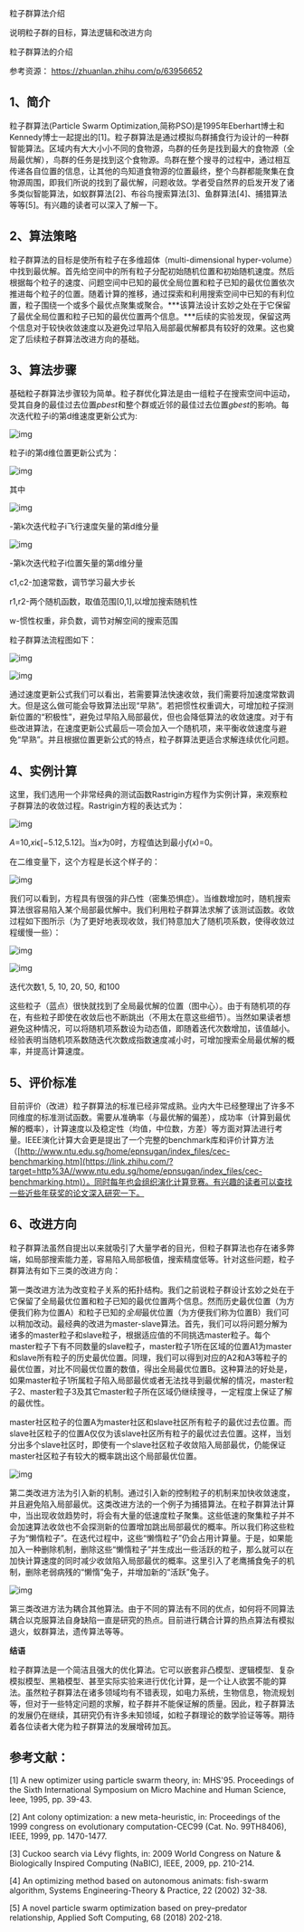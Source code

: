 粒子群算法介绍

说明粒子群的目标，算法逻辑和改进方向

粒子群算法的介绍

参考资源： https://zhuanlan.zhihu.com/p/63956652 

## **1、简介**

粒子群算法(Particle Swarm Optimization,简称PSO)是1995年Eberhart博士和Kennedy博士一起提出的[1]。粒子群算法是通过模拟鸟群捕食行为设计的一种群智能算法。区域内有大大小小不同的食物源，鸟群的任务是找到最大的食物源（全局最优解），鸟群的任务是找到这个食物源。鸟群在整个搜寻的过程中，通过相互传递各自位置的信息，让其他的鸟知道食物源的位置最终，整个鸟群都能聚集在食物源周围，即我们所说的找到了最优解，问题收敛。学者受自然界的启发开发了诸多类似智能算法，如蚁群算法[2]、布谷鸟搜索算法[3]、鱼群算法[4]、捕猎算法等等[5]。有兴趣的读者可以深入了解一下。



## **2、算法策略**

粒子群算法的目标是使所有粒子在多维超体（multi-dimensional hyper-volume）中找到最优解。首先给空间中的所有粒子分配初始随机位置和初始随机速度。然后根据每个粒子的速度、问题空间中已知的最优全局位置和粒子已知的最优位置依次推进每个粒子的位置。随着计算的推移，通过探索和利用搜索空间中已知的有利位置，粒子围绕一个或多个最优点聚集或聚合。***该算法设计玄妙之处在于它保留了最优全局位置和粒子已知的最优位置两个信息。***后续的实验发现，保留这两个信息对于较快收敛速度以及避免过早陷入局部最优解都具有较好的效果。这也奠定了后续粒子群算法改进方向的基础。



## **3、算法步骤**

基础粒子群算法步骤较为简单。粒子群优化算法是由一组粒子在搜索空间中运动，受其自身的最佳过去位置*pbest*和整个群或近邻的最佳过去位置*gbest*的影响。每次迭代粒子i的第d维速度更新公式为:

![img](D:\GitHub\Swarm-computing\images\eq1.jpg)

粒子i的第d维位置更新公式为：

![img](D:\GitHub\Swarm-computing\images\eq2.jpg)

其中

![img](D:\GitHub\Swarm-computing\images\eq3.jpg)

-第k次迭代粒子i飞行速度矢量的第d维分量

![img](D:\GitHub\Swarm-computing\images\eq4.jpg)

-第k次迭代粒子i位置矢量的第d维分量

c1,c2-加速常数，调节学习最大步长

r1,r2-两个随机函数，取值范围[0,1],以增加搜索随机性

w-惯性权重，非负数，调节对解空间的搜索范围

粒子群算法流程图如下：

![img](D:\GitHub\Swarm-computing\images\show1.jpg)

![img](D:\GitHub\Swarm-computing\images\flowchart.jpg)

通过速度更新公式我们可以看出，若需要算法快速收敛，我们需要将加速度常数调大。但是这么做可能会导致算法出现“早熟”。若把惯性权重调大，可增加粒子探测新位置的“积极性”，避免过早陷入局部最优，但也会降低算法的收敛速度。对于有些改进算法，在速度更新公式最后一项会加入一个随机项，来平衡收敛速度与避免“早熟”。并且根据位置更新公式的特点，粒子群算法更适合求解连续优化问题。



## **4、实例计算**

这里，我们选用一个非常经典的测试函数Rastrigin方程作为实例计算，来观察粒子群算法的收敛过程。Rastrigin方程的表达式为：

![img](D:\GitHub\Swarm-computing\images\eq5.jpg)

*A*=10,*x*iϵ[−5.12,5.12]。当*x*为0时，方程值达到最小*f*(*x*)=0。

在二维变量下，这个方程是长这个样子的：

![img](D:\GitHub\Swarm-computing\images\1.jpg)

我们可以看到，方程具有很强的非凸性（密集恐惧症）。当维数增加时，随机搜索算法很容易陷入某个局部最优解中。我们利用粒子群算法求解了该测试函数。收敛过程如下图所示（为了更好地表现收敛，我们特意加大了随机项系数，使得收敛过程缓慢一些）：

![img](D:\GitHub\Swarm-computing\images\demo1.webp)

![img](D:\GitHub\Swarm-computing\images\detailed.jpg)

迭代次数1, 5, 10, 20, 50, 和100

这些粒子（蓝点）很快就找到了全局最优解的位置（图中心）。由于有随机项的存在，有些粒子即使在收敛后也不断跳出（不用太在意这些细节）。当然如果读者想避免这种情况，可以将随机项系数设为动态值，即随着迭代次数增加，该值越小。经验表明当随机项系数随迭代次数成指数速度减小时，可增加搜索全局最优解的概率，并提高计算速度。



## **5、评价标准**

目前评价（改进）粒子群算法的标准已经非常成熟。业内大牛已经整理出了许多不同维度的标准测试函数。需要从准确率（与最优解的偏差），成功率（计算到最优解的概率），计算速度以及稳定性（均值，中位数，方差）等方面对算法进行考量。IEEE演化计算大会更是提出了一个完整的benchmark库和评价计算方法（[http://www.ntu.edu.sg/home/epnsugan/index_files/cec-benchmarking.htm](https://link.zhihu.com/?target=http%3A//www.ntu.edu.sg/home/epnsugan/index_files/cec-benchmarking.htm)）。同时每年也会组织演化计算竞赛。有兴趣的读者可以查找一些近些年获奖的论文深入研究一下。



## **6、改进方向**

粒子群算法虽然自提出以来就吸引了大量学者的目光，但粒子群算法也存在诸多弊端，如局部搜索能力差，容易陷入局部极值，搜索精度低等。针对这些问题，粒子群算法有如下三类的改进方向：

第一类改进方法为改变粒子关系的拓扑结构。我们之前说粒子群设计玄妙之处在于它保留了全局最优位置和粒子已知的最优位置两个信息。然而历史最优位置（为方便我们称为位置A）和粒子已知的*全局*最优位置（为方便我们称为位置B）我们可以稍加改动。最经典的改进为master-slave算法。首先，我们可以将问题分解为诸多的master粒子和slave粒子，根据适应值的不同挑选master粒子。每个master粒子下有不同数量的slave粒子，master粒子1所在区域的位置A1为master和slave所有粒子的历史最优位置。同理，我们可以得到对应的A2和A3等粒子的最优位置，对比不同最优位置的数值，得出全局最优位置B。这种算法的好处是，如果master粒子1所属粒子陷入局部最优或者无法找寻到最优解的情况，master粒子2、master粒子3及其它master粒子所在区域仍继续搜寻，一定程度上保证了解的最优性。

master社区粒子的位置A为master社区和slave社区所有粒子的最优过去位置。而slave社区粒子的位置A仅仅为该slave社区所有粒子的最优过去位置。这样，当划分出多个slave社区时，即使有一个slave社区粒子收敛陷入局部最优，仍能保证master社区粒子有较大的概率跳出这个局部最优位置。

![img](D:\GitHub\Swarm-computing\images\update1.jpg)

第二类改进方法为引入新的机制。通过引入新的控制粒子的机制来加快收敛速度，并且避免陷入局部最优。这类改进方法的一个例子为捕猎算法。在粒子群算法计算中，当出现收敛趋势时，将会有大量的低速度粒子聚集。这些低速的聚集粒子并不会加速算法收敛也不会探测新的位置增加跳出局部最优的概率。所以我们称这些粒子为“懒惰粒子”。在迭代过程中，这些“懒惰粒子”仍会占用计算量。于是，如果能加入一种删除机制，删除这些“懒惰粒子”并生成出一些活跃的粒子，那么就可以在加快计算速度的同时减少收敛陷入局部最优的概率。这里引入了老鹰捕食兔子的机制，删除老弱病残的“懒惰”兔子，并增加新的“活跃”兔子。

![img](D:\GitHub\Swarm-computing\images\update2.jpg)

第三类改进方法为耦合其他算法。由于不同的算法有不同的优点，如何将不同算法耦合以克服算法自身缺陷一直是研究的热点。目前进行耦合计算的热点算法有模拟退火，蚁群算法，遗传算法等等。



**结语**

粒子群算法是一个简洁且强大的优化算法。它可以嵌套非凸模型、逻辑模型、复杂模拟模型、黑箱模型、甚至实际实验来进行优化计算，是一个让人欲罢不能的算法。虽然粒子群算法在诸多领域均有不错表现，如电力系统，生物信息，物流规划等，但对于一些特定问题的求解，粒子群并不能保证解的质量。因此，粒子群算法的发展仍在继续，其研究仍有许多未知领域，如粒子群理论的数学验证等等。期待着各位读者大佬为粒子群算法的发展增砖加瓦。



## **参考文献：**

[1] A new optimizer using particle swarm theory, in: MHS'95. Proceedings of the Sixth International Symposium on Micro Machine and Human Science, Ieee, 1995, pp. 39-43.

[2] Ant colony optimization: a new meta-heuristic, in: Proceedings of the 1999 congress on evolutionary computation-CEC99 (Cat. No. 99TH8406), IEEE, 1999, pp. 1470-1477.

[3] Cuckoo search via Lévy flights, in: 2009 World Congress on Nature & Biologically Inspired Computing (NaBIC), IEEE, 2009, pp. 210-214.

[4] An optimizing method based on autonomous animats: fish-swarm algorithm, Systems Engineering-Theory & Practice, 22 (2002) 32-38.

[5] A novel particle swarm optimization based on prey–predator relationship, Applied Soft Computing, 68 (2018) 202-218.

